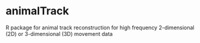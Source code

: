 animalTrack
===========

R package for animal track reconstruction for high frequency 2-dimensional (2D) or 3-dimensional (3D) movement data
